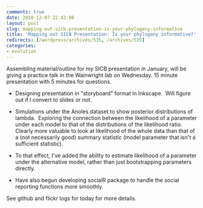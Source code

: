 ```yaml
---
comments: true
date: 2010-12-07 22:42:08
layout: post
slug: mapping-out-sicb-presentation-is-your-phylogeny-informative
title: 'Mapping out SICB Presentation: Is your phylogeny informative?'
redirects: [/wordpress/archives/535, /archives/535]
categories:
- evolution
---
```


Assembling material/outline for my SICB presentation in January, will be giving a practice talk in the Wainwright lab on Wednesday.  15 minute presentation with 5 minutes for questions.



	
  * Designing presentation in "storyboard" format in Inkscape.  Will figure out if I convert to slides or not.

	
  * Simulations under the Anoles dataset to show posterior distributions of lambda.  Exploring the connection between the likelihood of a parameter under each model to that of the distributions of the likelihood ratio.  Clearly more valuable to look at likelihood of the whole data than that of a (not necessarily good) summary statistic (model parameter that isn't a sufficient statistic).

	
  * To that effect, I've added the ability to estimate likelihood of a parameter under the alternative model, rather than just bootstrapping parameters directly.

	
  * Have also begun developing socialR package to handle the social reporting functions more smoothly.


See github and flickr logs for today for more details.
